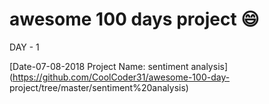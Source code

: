 # awesome 100 days project :smile:
DAY - 1


[Date-07-08-2018 Project Name: sentiment analysis](https://github.com/CoolCoder31/awesome-100-day-  project/tree/master/sentiment%20analysis)

